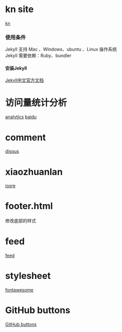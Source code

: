 # kn site

[kn](https://zhangkn.github.io) 
### 使用条件

Jekyll 支持 Mac 、Windows、ubuntu 、Linux 操作系统                     
Jekyll 需要依赖：Ruby、bundler

#### 安装Jekyll
[Jekyll中文官方文档](http://jekyll.bootcss.com/) 
# 访问量统计分析
[analytics](https://analytics.google.com/)
[baidu](https://tongji.baidu.com)
# comment
[disqus](https://disqus.com)
# xiaozhuanlan
[iosre](https://xiaozhuanlan.com/iosre)
# footer.html
修改底部的样式
# feed
[feed](feed:https://zhangkn.github.io/feed.xml)

# stylesheet
[fontawesome](http://fontawesome.io/icon/github/)
# GitHub buttons
[GitHub buttons](https://ghbtns.com/#watch)
